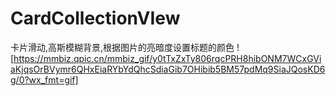 # CardCollectionVIew
卡片滑动,高斯模糊背景,根据图片的亮暗度设置标题的颜色
![https://mmbiz.qpic.cn/mmbiz_gif/y0tTxZxTy806rqcPRH8hibONM7WCxGViaKjqsOrBVymr6QHxEiaRYbYdQhcSdiaGib7OHibib5BM57pdMq9SiaJQosKD6g/0?wx_fmt=gif]
